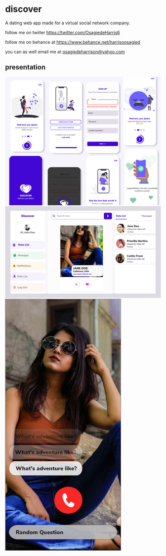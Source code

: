 # discover
A dating web app made for a virtual social network company.

follow me on twiiter
https://twitter.com/OsagiedeHarris6

follow me on behance at
https://www.behance.net/harrisoosagied

you can as well email me at osagiedeharrison@yahoo.com

## presentation

<img src="UI UX/presentation/Accounts and onboarding.png" >

<img src="UI UX/presentation/Discover artboard.png" >

<img src="UI UX/presentation/video call with asked question.png" >
